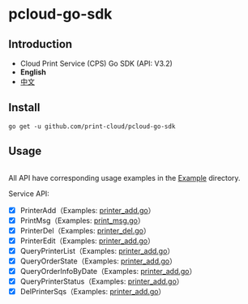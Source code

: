 # pcloud-go-sdk

## Introduction

- Cloud Print Service (CPS) Go SDK (API: V3.2)
- **English**
- [中文](https://github.com/print-cloud/pcloud-go-sdk/README.zh.md) 

## Install

`go get -u github.com/print-cloud/pcloud-go-sdk`

## Usage

```go


```

All API have corresponding usage examples in the [Example](./example/) directory.

Service API:

* [x] PrinterAdd（Examples: [printer_add.go](./example/service/printer_add.go)） 
* [x] PrintMsg（Examples: [print_msg.go](./example/service/print_msg.go)）
* [x] PrinterDel（Examples: [printer_del.go](./example/service/printer_del.go)）
* [x] PrinterEdit（Examples: [printer_add.go](./example/service/printer_edit.go)）
* [x] QueryPrinterList（Examples: [printer_add.go](./example/service/query_printer_list.go)）
* [x] QueryOrderState（Examples: [printer_add.go](./example/service/query_order_state.go)）
* [x] QueryOrderInfoByDate（Examples: [printer_add.go](./example/service/query_order_info_by_date.go)）
* [x] QueryPrinterStatus（Examples: [printer_add.go](./example/service/query_printer_status.go)）
* [x] DelPrinterSqs（Examples: [printer_add.go](./example/service/del_printer_sqs.go)）
